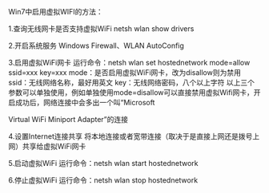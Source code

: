 Win7中启用虚拟WIFI的方法：

1.查询无线网卡是否支持虚拟WiFi
netsh wlan show drivers

2.开启系统服务
Windows Firewall、WLAN AutoConfig

3.启用虚拟WiFi网卡 
运行命令：netsh wlan set hostednetwork mode=allow ssid=xxx key=xxx
mode：是否启用虚拟WiFi网卡，改为disallow则为禁用
ssid：无线网络名称，最好用英文
key：无线网络密码，八个以上字符
以上三个参数可以单独使用，例如单独使用mode=disallow可以直接禁用虚拟Wifi网卡，开启成功后，网络连接中会多出一个叫“Microsoft 

Virtual WiFi Miniport Adapter”的连接

4.设置Internet连接共享
将本地连接或者宽带连接（取决于是直接上网还是拨号上网）共享给虚拟WiFi网卡

5.启动虚拟WiFi
运行命令：netsh wlan start hostednetwork

6.停止虚拟WiFi
运行命令：netsh wlan stop hostednetwork
